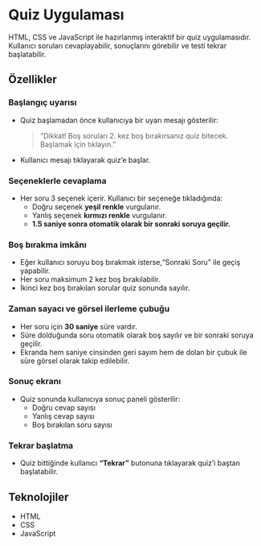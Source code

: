 # Quiz Uygulaması

HTML, CSS ve JavaScript ile hazırlanmış interaktif bir quiz uygulamasıdır.  
Kullanıcı soruları cevaplayabilir, sonuçlarını görebilir ve testi tekrar başlatabilir.

## Özellikler

### Başlangıç uyarısı
- Quiz başlamadan önce kullanıcıya bir uyarı mesajı gösterilir:  
  > “Dikkat! Boş soruları 2. kez boş bırakırsanız quiz bitecek. Başlamak için tıklayın.”  
- Kullanıcı mesajı tıklayarak quiz’e başlar.

### Seçeneklerle cevaplama
- Her soru 3 seçenek içerir. Kullanıcı bir seçeneğe tıkladığında:  
  - Doğru seçenek **yeşil renkle** vurgulanır.  
  - Yanlış seçenek **kırmızı renkle** vurgulanır.  
  - **1.5 saniye sonra otomatik olarak bir sonraki soruya geçilir.**

### Boş bırakma imkânı
- Eğer kullanıcı soruyu boş bırakmak isterse,“Sonraki Soru” ile geçiş yapabilir.  
- Her soru maksimum 2 kez boş bırakılabilir.  
- İkinci kez boş bırakılan sorular quiz sonunda sayılır.

### Zaman sayacı ve görsel ilerleme çubuğu
- Her soru için **30 saniye** süre vardır.  
- Süre dolduğunda soru otomatik olarak boş sayılır ve bir sonraki soruya geçilir.  
- Ekranda hem saniye cinsinden geri sayım hem de dolan bir çubuk ile süre görsel olarak takip edilebilir.

### Sonuç ekranı
- Quiz sonunda kullanıcıya sonuç paneli gösterilir:  
  - Doğru cevap sayısı  
  - Yanlış cevap sayısı  
  - Boş bırakılan soru sayısı

### Tekrar başlatma
- Quiz bittiğinde kullanıcı **“Tekrar”** butonuna tıklayarak quiz’i baştan başlatabilir.

## Teknolojiler
- HTML  
- CSS  
- JavaScript
